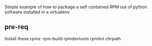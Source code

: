 Simple example of how to package a self contained RPM out of python software installed in a virtualenv.

## pre-req

Install these rpms: rpm-build rpmdevtools rpmlint chrpath

